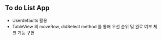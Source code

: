 ## To do List App 

- Userdefaults 활용
- TableView 의 moveRow, didSelect method 를 통해 우선 순위 및 완료 여부 체크 기능 구현
